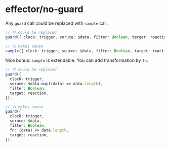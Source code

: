 # effector/no-guard

Any `guard` call could be replaced with `sample` call.

```ts
// 👎 could be replaced
guard({ clock: trigger, soruce: $data, filter: Boolean, target: reaction });

// 👍 makes sense
sample({ clock: trigger, source: $data, filter: Boolean, target: reaction });
```

Nice bonus: `sample` is extendable. You can add transformation by `fn`.

```ts
// 👎 could be replaced
guard({
  clock: trigger,
  soruce: $data.map((data) => data.length),
  filter: Boolean,
  target: reaction,
});

// 👍 makes sense
guard({
  clock: trigger,
  soruce: $data,
  filter: Boolean,
  fn: (data) => data.length,
  target: reaction,
});
```
